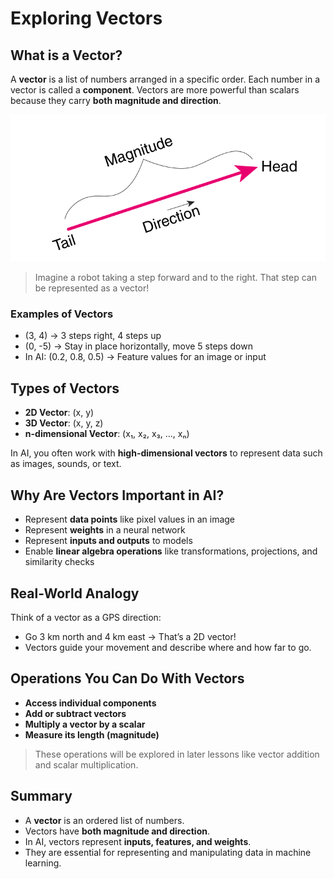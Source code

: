 # Exploring Vectors

## What is a Vector?

A **vector** is a list of numbers arranged in a specific order. Each number in a vector is called a **component**. Vectors are more powerful than scalars because they carry **both magnitude and direction**.

![1753267174589](image/001_exploring-vectors/1753267174589.png)

> Imagine a robot taking a step forward and to the right. That step can be represented as a vector!

### Examples of Vectors

* (3, 4) → 3 steps right, 4 steps up
* (0, -5) → Stay in place horizontally, move 5 steps down
* In AI: (0.2, 0.8, 0.5) → Feature values for an image or input

## Types of Vectors

* **2D Vector**: (x, y)
* **3D Vector**: (x, y, z)
* **n-dimensional Vector**: (x₁, x₂, x₃, ..., xₙ)

In AI, you often work with **high-dimensional vectors** to represent data such as images, sounds, or text.

## Why Are Vectors Important in AI?

* Represent **data points** like pixel values in an image
* Represent **weights** in a neural network
* Represent **inputs and outputs** to models
* Enable **linear algebra operations** like transformations, projections, and similarity checks

## Real-World Analogy

Think of a vector as a GPS direction:

* Go 3 km north and 4 km east → That’s a 2D vector!
* Vectors guide your movement and describe where and how far to go.

## Operations You Can Do With Vectors

* **Access individual components**
* **Add or subtract vectors**
* **Multiply a vector by a scalar**
* **Measure its length (magnitude)**

> These operations will be explored in later lessons like vector addition and scalar multiplication.

## Summary

* A **vector** is an ordered list of numbers.
* Vectors have **both magnitude and direction**.
* In AI, vectors represent **inputs, features, and weights**.
* They are essential for representing and manipulating data in machine learning.
